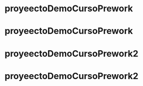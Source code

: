 # proyeectoDemoCursoPrework
# proyeectoDemoCursoPrework
# proyeectoDemoCursoPrework2
# proyeectoDemoCursoPrework2
